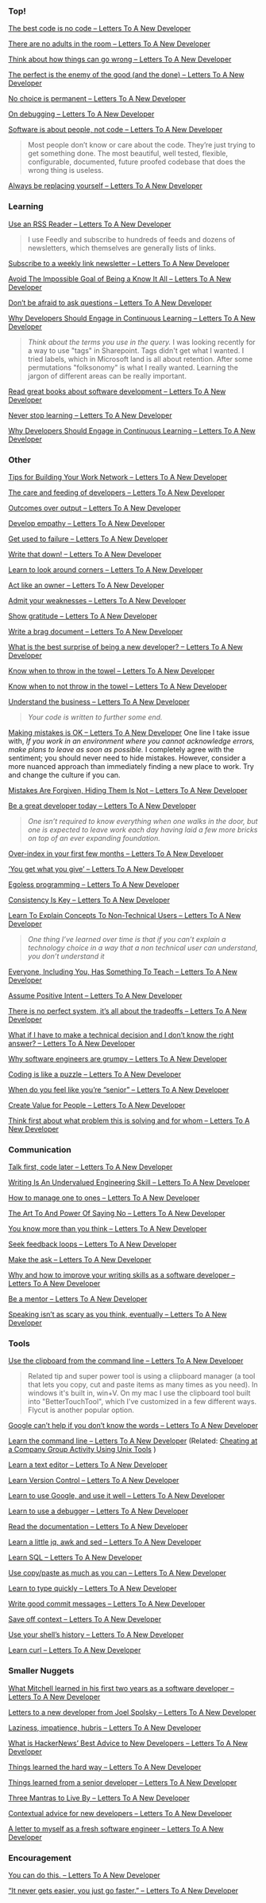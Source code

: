 ### Top!

[The best code is no code – Letters To A New Developer](https://letterstoanewdeveloper.com/2019/04/01/the-best-code-is-no-code/)

[There are no adults in the room – Letters To A New Developer](https://letterstoanewdeveloper.com/2019/08/12/there-are-no-adults-in-the-room/)

[Think about how things can go wrong – Letters To A New Developer](https://letterstoanewdeveloper.com/2019/09/09/think-about-how-things-can-go-wrong/)

[The perfect is the enemy of the good (and the done) – Letters To A New Developer](https://letterstoanewdeveloper.com/2019/11/18/the-perfect-is-the-enemy-of-the-good-and-the-done/)

[No choice is permanent – Letters To A New Developer](https://letterstoanewdeveloper.com/2019/12/23/no-choice-is-permanent/)

[On debugging – Letters To A New Developer](https://letterstoanewdeveloper.com/2020/01/20/on-debugging/)

[Software is about people, not code – Letters To A New Developer](https://letterstoanewdeveloper.com/2020/01/27/software-is-about-people-not-code/)
> Most people don’t know or care about the code. They’re just trying to get something done. The most beautiful, well tested, flexible, configurable, documented, future proofed codebase that does the wrong thing is useless.

[Always be replacing yourself – Letters To A New Developer](https://letterstoanewdeveloper.com/2021/09/13/always-be-replacing-yourself/)

### Learning

[Use an RSS Reader – Letters To A New Developer](https://letterstoanewdeveloper.com/2019/03/25/use-an-rss-reader/)
> I use Feedly and subscribe to hundreds of feeds and dozens of newsletters, which themselves are generally lists of links.

[Subscribe to a weekly link newsletter – Letters To A New Developer](https://letterstoanewdeveloper.com/2019/08/05/subscribe-to-a-weekly-link-newsletter/)

[Avoid The Impossible Goal of Being a Know It All – Letters To A New Developer](https://letterstoanewdeveloper.com/2019/03/08/avoid-the-impossible-goal-of-being-a-know-it-all/)
	
[Don’t be afraid to ask questions – Letters To A New Developer](https://letterstoanewdeveloper.com/2018/12/03/dont-be-afraid-to-ask-questions/)

[Why Developers Should Engage in Continuous Learning – Letters To A New Developer](https://letterstoanewdeveloper.com/2021/08/16/why-developers-should-engage-in-continuous-learning/)
> _Think about the terms you use in the query._ I was looking recently for a way to use "tags" in Sharepoint. Tags didn't get what I wanted. I tried labels, which in Microsoft land is all about retention. After some permutations "folksonomy" is what I really wanted. Learning the jargon of different areas can be really important.

[Read great books about software development – Letters To A New Developer](https://letterstoanewdeveloper.com/2019/10/28/read-great-books-about-software-development/)

[Never stop learning – Letters To A New Developer](https://letterstoanewdeveloper.com/2020/03/09/never-stop-learning/)

[Why Developers Should Engage in Continuous Learning – Letters To A New Developer](https://letterstoanewdeveloper.com/2021/08/16/why-developers-should-engage-in-continuous-learning/)

### Other 
[Tips for Building Your Work Network – Letters To A New Developer](https://letterstoanewdeveloper.com/2019/03/04/tips-for-building-your-work-network/)

[The care and feeding of developers – Letters To A New Developer](https://letterstoanewdeveloper.com/2019/12/26/the-care-and-feeding-of-developers/)

[Outcomes over output – Letters To A New Developer](https://letterstoanewdeveloper.com/2019/02/15/outcomes-over-output/)

[Develop empathy – Letters To A New Developer](https://letterstoanewdeveloper.com/2020/02/03/develop-empathy/)

[Get used to failure – Letters To A New Developer](https://letterstoanewdeveloper.com/2018/12/31/get-used-to-failure/)

[Write that down! – Letters To A New Developer](https://letterstoanewdeveloper.com/2018/12/28/write-that-down/)

[Learn to look around corners – Letters To A New Developer](https://letterstoanewdeveloper.com/2019/09/16/learn-to-look-around-corners/)

[Act like an owner – Letters To A New Developer](https://letterstoanewdeveloper.com/2021/07/19/act-like-an-owner/)

[Admit your weaknesses – Letters To A New Developer](https://letterstoanewdeveloper.com/2019/10/21/admit-your-weaknesses/)

[Show gratitude – Letters To A New Developer](https://letterstoanewdeveloper.com/2018/11/19/show-gratitude/)

[Write a brag document – Letters To A New Developer](https://letterstoanewdeveloper.com/2019/08/09/write-a-brag-document/)

[What is the best surprise of being a new developer? – Letters To A New Developer](https://letterstoanewdeveloper.com/2019/11/25/what-is-the-best-surprise-of-being-a-new-developer/)

[Know when to throw in the towel – Letters To A New Developer](https://letterstoanewdeveloper.com/2018/10/17/know-when-to-throw-in-the-towel/)

[Know when to not throw in the towel – Letters To A New Developer](https://letterstoanewdeveloper.com/2018/10/22/know-when-to-not-throw-in-the-towel/)

[Understand the business – Letters To A New Developer](https://letterstoanewdeveloper.com/2018/10/12/understand-the-business/)
> _Your code is written to further some end._
   
[Making mistakes is OK – Letters To A New Developer](https://letterstoanewdeveloper.com/2018/11/26/making-mistakes-is-ok/)
One line I take issue with, _If you work in an environment where you cannot acknowledge errors, make plans to leave as soon as possible._ I completely agree with the sentiment; you should never need to hide mistakes. However, consider a more nuanced approach than immediately finding a new place to work. Try and change the culture if you can. 

[Mistakes Are Forgiven, Hiding Them Is Not – Letters To A New Developer](https://letterstoanewdeveloper.com/2019/05/31/mistakes-are-forgiven-hiding-them-is-not/)

[Be a great developer today – Letters To A New Developer](https://letterstoanewdeveloper.com/2019/05/10/be-a-great-developer-today/)
>_One isn’t required to know everything when one walks in the door, but one is expected to leave work each day having laid a few more bricks on top of an ever expanding foundation._

[Over-index in your first few months – Letters To A New Developer](https://letterstoanewdeveloper.com/2018/09/25/over-index-in-your-first-few-months/)

[‘You get what you give’ – Letters To A New Developer](https://letterstoanewdeveloper.com/2019/04/26/you-get-what-you-give/)

[Egoless programming – Letters To A New Developer](https://letterstoanewdeveloper.com/2019/05/17/egoless-programming/)

[Consistency Is Key – Letters To A New Developer](https://letterstoanewdeveloper.com/2019/05/27/consistency-is-key/)

[Learn To Explain Concepts To Non-Technical Users – Letters To A New Developer](https://letterstoanewdeveloper.com/2019/06/10/learn-to-explain-concepts-to-non-technical-users/)
> _One thing I’ve learned over time is that if you can’t explain a technology choice in a way that a non technical user can understand, you don’t understand it_

[Everyone, Including You, Has Something To Teach – Letters To A New Developer](https://letterstoanewdeveloper.com/2019/06/17/everyone-including-you-has-something-to-teach/)

[Assume Positive Intent – Letters To A New Developer](https://letterstoanewdeveloper.com/2019/07/05/assume-positive-intent/)

[There is no perfect system, it’s all about the tradeoffs – Letters To A New Developer](https://letterstoanewdeveloper.com/2019/07/08/there-is-no-perfect-system-its-all-about-the-tradeoffs/)

[What if I have to make a technical decision and I don’t know the right answer? – Letters To A New Developer](https://letterstoanewdeveloper.com/2019/07/15/what-if-i-have-to-make-a-technical-decision-and-i-dont-know-the-right-answer/)

[Why software engineers are grumpy – Letters To A New Developer](https://letterstoanewdeveloper.com/2020/03/19/why-software-engineers-are-grumpy/)

[Coding is like a puzzle – Letters To A New Developer](https://letterstoanewdeveloper.com/2020/07/13/coding-is-like-a-puzzle/)

[When do you feel like you’re “senior” – Letters To A New Developer](https://letterstoanewdeveloper.com/2020/08/24/when-do-you-feel-like-youre-senior/)

[Create Value for People – Letters To A New Developer](https://letterstoanewdeveloper.com/2020/11/09/create-value-for-people/)

[Think first about what problem this is solving and for whom – Letters To A New Developer](https://letterstoanewdeveloper.com/2021/01/18/think-first-about-what-problem-this-is-solving-and-for-whom/)


### Communication
[Talk first, code later – Letters To A New Developer](https://letterstoanewdeveloper.com/2019/12/05/talk-first-code-later/) 

[Writing Is An Undervalued Engineering Skill – Letters To A New Developer](https://letterstoanewdeveloper.com/2019/06/07/writing-is-an-undervalued-engineering-skill/)

[How to manage one to ones – Letters To A New Developer](https://letterstoanewdeveloper.com/2020/03/16/how-to-manage-one-to-ones/)

[The Art To And Power Of Saying No – Letters To A New Developer](https://letterstoanewdeveloper.com/2019/09/02/the-art-to-and-power-of-saying-no/)

[You know more than you think – Letters To A New Developer](https://letterstoanewdeveloper.com/2020/03/23/you-know-more-than-you-think/)

[Seek feedback loops – Letters To A New Developer](https://letterstoanewdeveloper.com/2020/08/03/seek-feedback-loops/)

[Make the ask – Letters To A New Developer](https://letterstoanewdeveloper.com/2020/12/28/make-the-ask/)

[Why and how to improve your writing skills as a software developer – Letters To A New Developer](https://letterstoanewdeveloper.com/2021/01/11/why-and-how-to-improve-your-writing-skills-as-a-software-developer/)

[Be a mentor – Letters To A New Developer](https://letterstoanewdeveloper.com/2021/04/26/be-a-mentor/)

[Speaking isn’t as scary as you think, eventually – Letters To A New Developer](https://letterstoanewdeveloper.com/2019/09/30/speaking-isnt-as-scary-as-you-think-eventually/)

### Tools

[Use the clipboard from the command line – Letters To A New Developer](https://letterstoanewdeveloper.com/2021/03/15/use-the-clipboard-from-the-command-line/)
> Related tip and super power tool is using a cliipboard manager (a tool that lets you copy, cut and paste items as many times as you need). In windows it's built in, win+V. On my mac I use the clipboard tool built into "BetterTouchTool", which I've customized in a few different ways. Flycut is another popular option.

[Google can’t help if you don’t know the words – Letters To A New Developer](https://letterstoanewdeveloper.com/2021/02/08/google-cant-help-if-you-dont-know-the-words/)

[Learn the command line – Letters To A New Developer](https://letterstoanewdeveloper.com/2019/02/04/learn-the-command-line/) (Related: [Cheating at a Company Group Activity Using Unix Tools](https://medium.com/fundbox-engineering/cheating-at-a-company-group-activity-using-unix-tools-5c1d706f3d58) )

[Learn a text editor – Letters To A New Developer](https://letterstoanewdeveloper.com/2018/09/21/learn-a-text-editor/)	

[Learn Version Control – Letters To A New Developer](https://letterstoanewdeveloper.com/2018/09/21/learn-version-control/)

[Learn to use Google, and use it well – Letters To A New Developer](https://letterstoanewdeveloper.com/2019/04/01/learn-to-use-google-and-use-it-well/)

[Learn to use a debugger – Letters To A New Developer](https://letterstoanewdeveloper.com/2019/04/08/learn-to-use-a-debugger/)

[Read the documentation – Letters To A New Developer](https://letterstoanewdeveloper.com/2019/04/15/read-the-documentation/)

[Learn a little jq, awk and sed – Letters To A New Developer](https://letterstoanewdeveloper.com/2019/07/29/learn-a-little-jq-awk-and-sed/)

[Learn SQL – Letters To A New Developer](https://letterstoanewdeveloper.com/2019/11/11/learn-sql/)

[Use copy/paste as much as you can – Letters To A New Developer](https://letterstoanewdeveloper.com/2019/11/04/use-copy-paste-as-much-as-you-can/)

[Learn to type quickly – Letters To A New Developer](https://letterstoanewdeveloper.com/2019/12/09/learn-to-type-quickly/)

[Write good commit messages – Letters To A New Developer](https://letterstoanewdeveloper.com/2020/07/27/write-good-commit-messages/)

[Save off context – Letters To A New Developer](https://letterstoanewdeveloper.com/2020/11/16/save-off-context/)

[Use your shell’s history – Letters To A New Developer](https://letterstoanewdeveloper.com/2021/02/01/use-your-shells-history/)

[Learn curl – Letters To A New Developer](https://letterstoanewdeveloper.com/2021/06/21/learn-curl/)

### Smaller Nuggets
[What Mitchell learned in his first two years as a software developer – Letters To A New Developer](https://letterstoanewdeveloper.com/2019/02/01/what-mitchell-learned-in-his-first-two-years-as-a-software-developer/)

[Letters to a new developer from Joel Spolsky – Letters To A New Developer](https://letterstoanewdeveloper.com/2019/01/18/letters-to-a-new-developer-from-joel-spolsky/)

[Laziness, impatience, hubris – Letters To A New Developer](https://letterstoanewdeveloper.com/2018/10/19/laziness-impatience-hubris/)

[What is HackerNews’ Best Advice to New Developers – Letters To A New Developer](https://letterstoanewdeveloper.com/2019/06/14/what-is-hackernews-best-advice-to-new-developers/)

[Things learned the hard way – Letters To A New Developer](https://letterstoanewdeveloper.com/2019/07/12/things-learned-the-hard-way/)

[Things learned from a senior developer – Letters To A New Developer](https://letterstoanewdeveloper.com/2019/09/06/things-learned-from-a-senior-developer/)

[Three Mantras to Live By – Letters To A New Developer](https://letterstoanewdeveloper.com/2019/10/31/three-mantras-to-live-by/)

[Contextual advice for new developers – Letters To A New Developer](https://letterstoanewdeveloper.com/2020/02/06/contextual-advice-for-new-developers/)

[A letter to myself as a fresh software engineer – Letters To A New Developer](https://letterstoanewdeveloper.com/2020/06/01/a-letter-to-myself-as-a-fresh-software-engineer/)

### Encouragement
[You can do this. – Letters To A New Developer](https://letterstoanewdeveloper.com/2019/01/11/you-can-do-this/)

[“It never gets easier, you just go faster.” – Letters To A New Developer](https://letterstoanewdeveloper.com/2020/04/27/it-never-gets-easier-you-just-go-faster/)